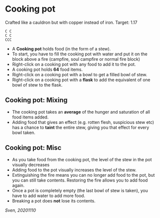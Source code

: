 # Cooking pot

Crafted like a cauldron but with copper instead of iron.  Target: 1.17

```
C C
C C
CCC
```

* A **Cooking pot** holds food (in the form of a stew).
* To start, you have to fill the cooking pot with water and put it on the block above a fire (campfire, soul campfire or normal fire block)
* Right-click on a cooking pot with any food to add it to the pot.
* A cooking pot holds **64** food items.
* Right-click on a cooking pot with a bowl to get a filled bowl of stew.
* Right-click on a cooking pot with a **flask** to add the equivalent of one bowl of stew to the flask.

## Cooking pot: Mixing

* The cooking pot takes an **average** of the hunger and saturation of all food items added.
* Adding food that gives an effect (e.g. rotten flesh, suspicious stew etc) has a chance to **taint** the entire stew, giving you that effect for every bowl taken.

## Cooking pot: Misc

* As you take food from the cooking pot, the level of the stew in the pot visually decreases
* Adding food to the pot visually increases the level of the stew.
* Extinguishing the fire means you can no longer add food to the pot, but you can still take contents.  Restoring the fire allows you to add food again.
* Once a pot is completely empty (the last bowl of stew is taken), you have to add water to add more food.
* Breaking a pot does **not** lose its contents.


*Sven, 20201110*
